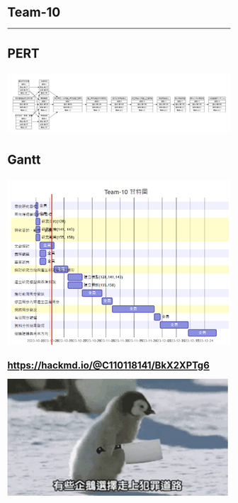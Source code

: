 # Team-10
---
# PERT
![TEST](img/Team10_PERT.png "PERT")
---
# Gantt
![TEST](img/Team10_gantt.png "Gantt")
---
https://hackmd.io/@C110118141/BkX2XPTg6
---
![TEST](img/P.gif "有些企鵝")

